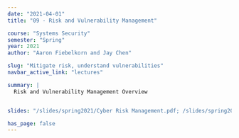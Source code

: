 ```yaml
---
date: "2021-04-01"
title: "09 - Risk and Vulnerability Management"

course: "Systems Security"
semester: "Spring"
year: 2021
author: "Aaron Fiebelkorn and Jay Chen"

slug: "Mitigate risk, understand vulnerabilities"
navbar_active_link: "lectures"

summary: |
  Risk and Vulnerability Management Overview


slides: "/slides/spring2021/Cyber Risk Management.pdf; /slides/spring2021/Vulnerability Management.pdf"

has_page: false
---
```

